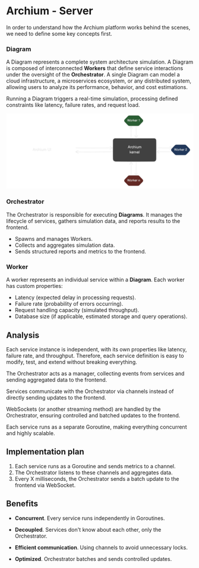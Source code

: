 # Archium - Server

In order to understand how the Archium platform works behind the scenes, we need to define some key concepts first.

### Diagram

A Diagram represents a complete system architecture simulation. A Diagram is composed of interconnected **Workers** that define service interactions under the oversight of the **Orchestrator**. A single Diagram can model a cloud infrastructure, a microservices ecosystem, or any distributed system, allowing users to analyze its performance, behavior, and cost estimations.

Running a Diagram triggers a real-time simulation, processing defined constraints like latency, failure rates, and request load.

![Architecture](../docs/diagram.png)

### Orchestrator

The Orchestrator is responsible for executing **Diagrams**. It manages the lifecycle of services, gathers simulation data, and reports results to the frontend.

- Spawns and manages Workers.
- Collects and aggregates simulation data.
- Sends structured reports and metrics to the frontend.

### Worker

A worker represents an individual service within a **Diagram**. Each worker has custom properties:

- Latency (expected delay in processing requests).
- Failure rate (probability of errors occurring).
- Request handling capacity (simulated throughput).
- Database size (if applicable, estimated storage and query operations).

## Analysis

Each service instance is independent, with its own properties like latency, failure rate, and throughput. Therefore, each service definition is easy to modify, test, and extend without breaking everything.

The Orchestrator acts as a manager, collecting events from services and sending aggregated data to the frontend.

Services communicate with the Orchestrator via channels instead of directly sending updates to the frontend.

WebSockets (or another streaming method) are handled by the Orchestrator, ensuring controlled and batched updates to the frontend.

Each service runs as a separate Goroutine, making everything concurrent and highly scalable.

## Implementation plan

1. Each service runs as a Goroutine and sends metrics to a channel.
2. The Orchestrator listens to these channels and aggregates data.
3. Every X milliseconds, the Orchestrator sends a batch update to the frontend via WebSocket.

## Benefits

- **Concurrent**. Every service runs independently in Goroutines.

- **Decoupled**. Services don't know about each other, only the Orchestrator.

- **Efficient communication**. Using channels to avoid unnecessary locks.

- **Optimized**. Orchestrator batches and sends controlled updates.
